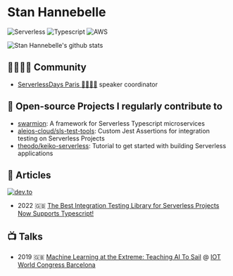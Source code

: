 # Stan Hannebelle

![Serverless](https://img.shields.io/badge/Serverless-%23FFFFFF?logo=serverless&logoColor=red&style=for-the-badge)
![Typescript](https://img.shields.io/badge/typescript%20-%23FFFFFF.svg?&style=for-the-badge&logo=typescript&logoColor=blue)
![AWS](https://img.shields.io/badge/AWS-%23FFFFFF?logo=amazon-aws&logoColor=orange&style=for-the-badge)


![Stan Hannebelle's github stats](https://github-readme-stats.vercel.app/api?username=StanHannebelle&count_private=true&show_icons=true&hide_border=true&custom_title=Github%20Stats&count_private=true)


## 👨‍👩‍👧‍👦 Community

- [ServerlessDays Paris 🦄🗼🇫🇷](https://paris.serverlessdays.io/) speaker coordinator


## 🚀 Open-source Projects I regularly contribute to

- [swarmion](https://github.com/swarmion): A framework for Serverless Typescript microservices
- [aleios-cloud/sls-test-tools](https://github.com/aleios-cloud/sls-test-tools): Custom Jest Assertions for integration testing on Serverless Projects
- [theodo/keiko-serverless](https://github.com/theodo/keiko-serverless): Tutorial to get started with building Serverless applications


## 📖 Articles

[![dev.to](https://img.shields.io/badge/dev.to-@stanhannebelle-black?style=social&logo=dev.to)](https://dev.to/stanhannebelle)

- 2022 🇬🇧 [The Best Integration Testing Library for Serverless Projects Now Supports Typescript!](https://dev.to/kumo/the-best-integration-testing-library-for-serverless-projects-now-supports-typescript-1di3)


## 📺 Talks

- 2019 🇬🇧 [Machine Learning at the Extreme: Teaching AI To Sail](https://www.iotsworldcongress.com/agenda2019/ai-19-machine-learning-at-the-extreme-teaching-ai-to-sail/) @ [IOT World Congress Barcelona](https://www.iotsworldcongress.com/)
